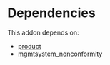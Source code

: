 # Dependencies

This addon depends on:

- [product](https://github.com/bringout/oca-ocb-sale/tree/c17ba68cff0610f4dfb2f6dd7d61af76671084cf/odoo-bringout-oca-ocb-product)
- [mgmtsystem_nonconformity](https://github.com/bringout/oca-technical)
